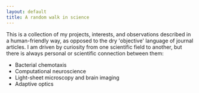 ```yaml
---
layout: default
title: A random walk in science
---
```

This is a collection of my projects, interests, and observations described in a human-friendly way, as opposed to the dry 'objective' language of journal articles. I am driven by curiosity from one scientific field to another, but there is always personal or scientific connection between them:
* Bacterial chemotaxis
* Computational neuroscience
* Light-sheet microscopy and brain imaging
* Adaptive optics
